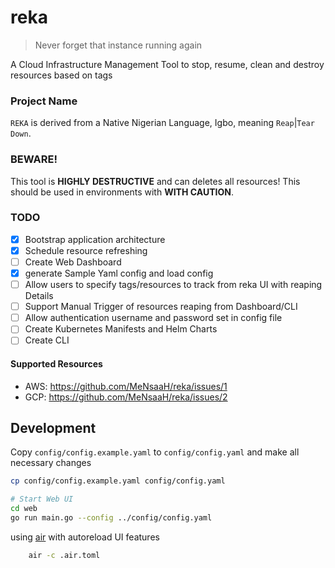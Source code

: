 # reka
> Never forget that instance running again

A Cloud Infrastructure Management Tool to stop, resume, clean and destroy resources based on tags

### Project Name
`REKA` is derived from a Native Nigerian Language, Igbo, meaning `Reap`|`Tear Down`.

### BEWARE!

This tool is **HIGHLY DESTRUCTIVE** and can deletes all resources! This should be used in environments with **WITH CAUTION**.

### TODO
- [x] Bootstrap application architecture
- [x] Schedule resource refreshing
- [ ] Create Web Dashboard 
- [x] generate Sample Yaml config and load config
- [ ] Allow users to specify tags/resources to track from reka UI with reaping Details
- [ ] Support Manual Trigger of resources reaping from Dashboard/CLI
- [ ] Allow authentication username and password set in config file
- [ ] Create Kubernetes Manifests and Helm Charts
- [ ] Create CLI

#### Supported Resources
- AWS: https://github.com/MeNsaaH/reka/issues/1 
- GCP: https://github.com/MeNsaaH/reka/issues/2 


## Development
Copy `config/config.example.yaml` to `config/config.yaml` and make all necessary changes
```bash
cp config/config.example.yaml config/config.yaml

# Start Web UI
cd web
go run main.go --config ../config/config.yaml
```

using [air](https://github.com/cosmtrek/air) with autoreload UI features
```bash
    air -c .air.toml
```